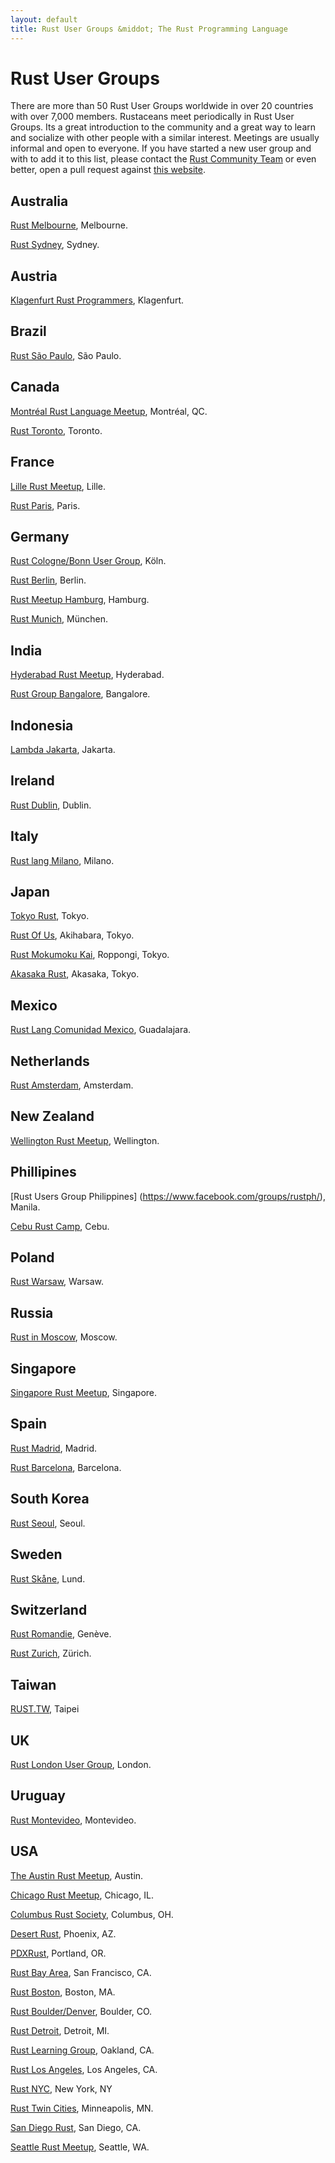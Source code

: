 ```yaml
---
layout: default
title: Rust User Groups &middot; The Rust Programming Language
---
```


# Rust User Groups

There are more than 50 Rust User Groups worldwide in over 20 countries
with over 7,000 members. Rustaceans meet periodically in Rust User
Groups.  Its a great introduction to the community and a great way to
learn and socialize with other people with a similar interest.
Meetings are usually informal and open to
everyone. If you have started a new user group and with to add it to
this list, please contact the [Rust Community
Team](./team.html#Community) or
even better, open a pull request against
[this website](https://github.com/rust-lang/rust-www/blob/master/user-groups.md).

## Australia

[Rust Melbourne](http://www.meetup.com/Rust-Melbourne/), Melbourne.

[Rust Sydney](http://www.meetup.com/Rust-Sydney/), Sydney.

## Austria

[Klagenfurt Rust Programmers](http://www.meetup.com/Klagenfurt-Rust/), Klagenfurt.

## Brazil

[Rust São Paulo](http://www.meetup.com/Rust-Sao-Paulo-Meetup/), São Paulo.

## Canada

[Montréal Rust Language Meetup](http://www.meetup.com/Montreal-Rust-Language-Meetup/), Montréal, QC.

[Rust Toronto](http://www.meetup.com/Rust-Toronto/), Toronto.

## France

[Lille Rust Meetup](http://www.meetup.com/rust-lille/), Lille.

[Rust Paris](http://www.meetup.com/Rust-Paris/), Paris.

## Germany

[Rust Cologne/Bonn User Group](http://www.meetup.com/Rust-Cologne-Bonn/), Köln.

[Rust Berlin](http://www.meetup.com/Rust-Berlin/), Berlin.

[Rust Meetup Hamburg](http://www.meetup.com/Rust-Meetup-Hamburg/), Hamburg.

[Rust Munich](http://www.meetup.com/rust-munich/), München.

## India

[Hyderabad Rust Meetup](http://www.meetup.com/Hyderabad-Rust-Meetup/), Hyderabad.

[Rust Group Bangalore](https://www.facebook.com/groups/RustBLR/1579069959026339/), Bangalore.

## Indonesia

[Lambda Jakarta](http://www.meetup.com/Lambda-Jakarta/), Jakarta.

## Ireland

[Rust Dublin](http://www.meetup.com/Rust-Dublin/), Dublin.

## Italy

[Rust lang Milano](http://www.meetup.com/Rust-lang-Milano/), Milano.

## Japan

[Tokyo Rust](http://www.meetup.com/Tokyo-Rust-Meetup/), Tokyo.

[Rust Of Us](https://rust-of-us.doorkeeper.jp/), Akihabara, Tokyo.

[Rust Mokumoku Kai](https://rust.doorkeeper.jp/), Roppongi, Tokyo.

[Akasaka Rust](https://akasaka-rust.doorkeeper.jp/), Akasaka, Tokyo.

## Mexico

[Rust Lang Comunidad Mexico](http://www.meetup.com/rustlangmx/), Guadalajara.

## Netherlands

[Rust Amsterdam](http://www.meetup.com/Rust-Amsterdam/), Amsterdam.

## New Zealand

[Wellington Rust Meetup](http://www.meetup.com/Wellington-Rust-Meetup/), Wellington.

## Phillipines

[Rust Users Group Philippines] (https://www.facebook.com/groups/rustph/), Manila.

[Cebu Rust Camp](http://www.meetup.com/Cebu-Rust-Camp/), Cebu.

## Poland

[Rust Warsaw](http://www.meetup.com/Rust-Warsaw/), Warsaw.

## Russia

[Rust in Moscow](http://www.meetup.com/Rust-%D0%B2-%D0%9C%D0%BE%D1%81%D0%BA%D0%B2%D0%B5/), Moscow.

## Singapore

[Singapore Rust Meetup](http://www.meetup.com/Singapore-Rust-Meetup/), Singapore.

## Spain

[Rust Madrid](http://www.meetup.com/Rust-Madrid/), Madrid.

[Rust Barcelona](http://www.meetup.com/Rust-Barcelona/), Barcelona.

## South Korea

[Rust Seoul](http://www.meetup.com/Rust-Seoul/), Seoul.

## Sweden

[Rust Skåne](http://www.meetup.com/rust-skane/), Lund.

## Switzerland

[Rust Romandie](http://www.meetup.com/rust-romandie/), Genève.

[Rust Zurich](http://www.meetup.com/Rust-Zurich/), Zürich.

## Taiwan

[RUST.TW](http://www.meetup.com/RUST-TW/), Taipei

## UK

[Rust London User Group](http://www.meetup.com/Rust-London-User-Group/), London.

## Uruguay

[Rust Montevideo](http://www.meetup.com/Rust-Montevideo/), Montevideo.

## USA

[The Austin Rust Meetup](http://www.meetup.com/Austin-Rust-Meetup/), Austin.

[Chicago Rust Meetup](http://www.meetup.com/Chicago-Rust-Meetup/), Chicago, IL.

[Columbus Rust Society](http://www.meetup.com/columbus-rs/), Columbus, OH.

[Desert Rust](http://www.meetup.com/Desert-Rustaceans/), Phoenix, AZ.

[PDXRust](http://www.meetup.com/PDXRust/), Portland, OR.

[Rust Bay Area](http://www.meetup.com/Rust-Bay-Area/), San Francisco, CA.

[Rust Boston](http://www.meetup.com/Boston-Rust-Meetup-25317522aNpHwZdw/), Boston, MA.

[Rust Boulder/Denver](http://www.meetup.com/Rust-Boulder-Denver/), Boulder, CO.

[Rust Detroit](http://www.meetup.com/rust-detroit/), Detroit, MI.

[Rust Learning Group](http://www.meetup.com/Rust-Learning-Group/), Oakland, CA.

[Rust Los Angeles](http://www.meetup.com/Rust-Los-Angeles/), Los Angeles, CA.

[Rust NYC](http://www.meetup.com/Rust-NYC/), New York, NY

[Rust Twin Cities](http://www.meetup.com/Rust-TC/), Minneapolis, MN.

[San Diego Rust](http://www.meetup.com/San-Diego-Rust/), San Diego, CA.

[Seattle Rust Meetup](http://www.meetup.com/Seattle-Rust-Meetup/), Seattle, WA.
